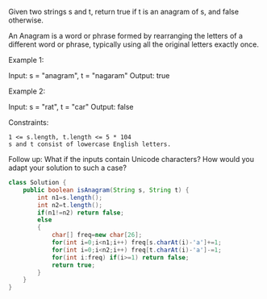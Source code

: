 Given two strings s and t, return true if t is an anagram of s, and false otherwise.

An Anagram is a word or phrase formed by rearranging the letters of a different word or phrase, typically using all the original letters exactly once.

 

Example 1:

Input: s = "anagram", t = "nagaram"
Output: true

Example 2:

Input: s = "rat", t = "car"
Output: false

 

Constraints:

    1 <= s.length, t.length <= 5 * 104
    s and t consist of lowercase English letters.

 

Follow up: What if the inputs contain Unicode characters? How would you adapt your solution to such a case?

``` java
class Solution {
    public boolean isAnagram(String s, String t) {
        int n1=s.length();
        int n2=t.length();
        if(n1!=n2) return false;
        else
        {
            char[] freq=new char[26];
            for(int i=0;i<n1;i++) freq[s.charAt(i)-'a']+=1;
            for(int i=0;i<n2;i++) freq[t.charAt(i)-'a']-=1;
            for(int i:freq) if(i>=1) return false;
            return true;
        }
    }
}
```
